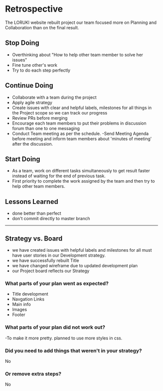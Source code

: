 # Retrospective

The LORUKI website rebuilt project our team focused more on Planning and Collaboration than on the final result. 

## Stop Doing

- Overthinking about "How to help other team member to solve her issues"
- Fine tune other's work
- Try to do each step perfectly

## Continue Doing

- Collaborate with a team during the project
- Apply agile strategy
- Create issues with clear and helpful labels, milestones for all things in the
  Project scope so we can track our progress
- Review PRs before merging
- Encourage each team members to put their problems in discussion forum than one to one messaging
- Conduct Team meeting as per the schedule.
-Send Meeting Agenda before meeting and inform team members about 'minutes of meeting' after the discussion.

## Start Doing

- As a team, work on different tasks simultaneously to get result faster instead
  of waiting for the end of previous task.
- First priority to complete the work assigned by the team and then  try to help other team members.

## Lessons Learned

- done better than perfect
- don't commit directly to master branch

---

## Strategy vs. Board

- we have created issues with helpful labels and milestones for all must have
  user stories in our Development strategy.
- we have successfully rebuilt Title
- we have changed wireframe due to updated development plan
- our Project board reflects our Strategy

### What parts of your plan went as expected?

- Title development
- Navgation Links
- Main info
- Images
- Footer

### What parts of your plan did not work out?

-To make it more pretty. planned to use more styles in css.

### Did you need to add things that weren't in your strategy?

No

### Or remove extra steps?

No
